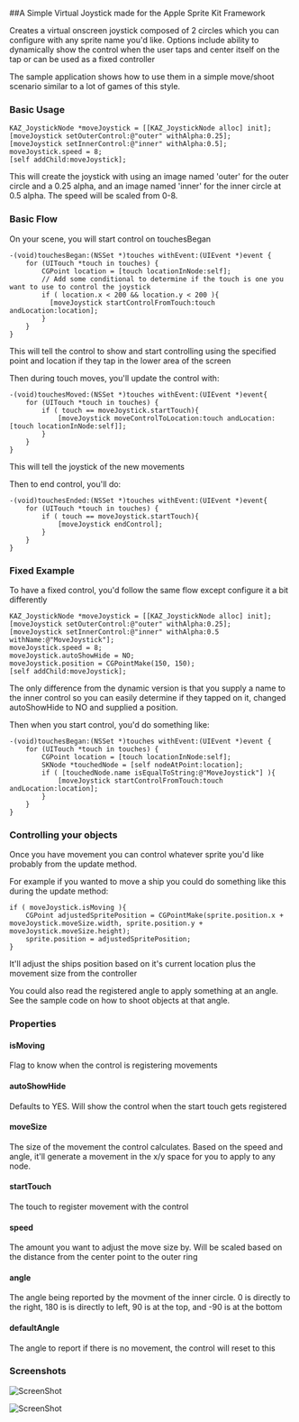##A Simple Virtual Joystick made for the Apple Sprite Kit Framework

Creates a virtual onscreen joystick composed of 2 circles which you can configure with any sprite name you'd like.  Options include ability to dynamically show the control when the user taps and center itself on the tap or can be used as a fixed controller

The sample application shows how to use them in a simple move/shoot scenario similar to a lot of games of this style.

### Basic Usage

```objc
KAZ_JoystickNode *moveJoystick = [[KAZ_JoystickNode alloc] init];
[moveJoystick setOuterControl:@"outer" withAlpha:0.25];
[moveJoystick setInnerControl:@"inner" withAlpha:0.5];
moveJoystick.speed = 8;
[self addChild:moveJoystick];
```

This will create the joystick with using an image named 'outer' for the outer circle and a 0.25 alpha, and an image named 'inner' for the inner circle at 0.5 alpha.  The speed will be scaled from 0-8.

### Basic Flow

On your scene, you will start control on touchesBegan

```objc
-(void)touchesBegan:(NSSet *)touches withEvent:(UIEvent *)event {
    for (UITouch *touch in touches) {
        CGPoint location = [touch locationInNode:self];
        // Add some conditional to determine if the touch is one you want to use to control the joystick
        if ( location.x < 200 && location.y < 200 ){
          [moveJoystick startControlFromTouch:touch andLocation:location];
        }
    }
}
```

This will tell the control to show and start controlling using the specified point and location if they tap in the lower area of the screen

Then during touch moves, you'll update the control with:

```objc
-(void)touchesMoved:(NSSet *)touches withEvent:(UIEvent *)event{
    for (UITouch *touch in touches) {
        if ( touch == moveJoystick.startTouch){
            [moveJoystick moveControlToLocation:touch andLocation:[touch locationInNode:self]];
        }
    }
}
```

This will tell the joystick of the new movements

Then to end control, you'll do:

```objc
-(void)touchesEnded:(NSSet *)touches withEvent:(UIEvent *)event{
    for (UITouch *touch in touches) {
        if ( touch == moveJoystick.startTouch){
            [moveJoystick endControl];
        }
    }
}
```

### Fixed Example

To have a fixed control, you'd follow the same flow except configure it a bit differently

```objc
KAZ_JoystickNode *moveJoystick = [[KAZ_JoystickNode alloc] init];
[moveJoystick setOuterControl:@"outer" withAlpha:0.25];
[moveJoystick setInnerControl:@"inner" withAlpha:0.5 withName:@"MoveJoystick"];
moveJoystick.speed = 8;
moveJoystick.autoShowHide = NO;
moveJoystick.position = CGPointMake(150, 150);
[self addChild:moveJoystick];
```

The only difference from the dynamic version is that you supply a name to the inner control so you can easily determine if they tapped on it, changed autoShowHide to NO and supplied a position.

Then when you start control, you'd do something like:

```objc
-(void)touchesBegan:(NSSet *)touches withEvent:(UIEvent *)event {
    for (UITouch *touch in touches) {
        CGPoint location = [touch locationInNode:self];
        SKNode *touchedNode = [self nodeAtPoint:location];
        if ( [touchedNode.name isEqualToString:@"MoveJoystick"] ){
            [moveJoystick startControlFromTouch:touch andLocation:location];
        }
    }
}
```

### Controlling your objects

Once you have movement you can control whatever sprite you'd like probably from the update method.

For example if you wanted to move a ship you could do something like this during the update method:

```objc
if ( moveJoystick.isMoving ){
    CGPoint adjustedSpritePosition = CGPointMake(sprite.position.x + moveJoystick.moveSize.width, sprite.position.y + moveJoystick.moveSize.height);
    sprite.position = adjustedSpritePosition;
}
```

It'll adjust the ships position based on it's current location plus the movement size from the controller

You could also read the registered angle to apply something at an angle.  See the sample code on how to shoot objects at that angle.

### Properties

#### isMoving

Flag to know when the control is registering movements

#### autoShowHide

Defaults to YES.  Will show the control when the start touch gets registered

#### moveSize

The size of the movement the control calculates.  Based on the speed and angle, it'll generate a movement in the x/y space for you to apply to any node.

#### startTouch

The touch to register movement with the control

#### speed

The amount you want to adjust the move size by.  Will be scaled based on the distance from the center point to the outer ring

#### angle

The angle being reported by the movment of the inner circle.  0 is directly to the right, 180 is is directly to left, 90 is at the top, and -90 is at the bottom

#### defaultAngle

The angle to report if there is no movement, the control will reset to this

### Screenshots

![ScreenShot](https://raw.github.com/kazmiekr/joysticknode/master/dynamic.png)

![ScreenShot](https://raw.github.com/kazmiekr/joysticknode/master/fixed.png)

